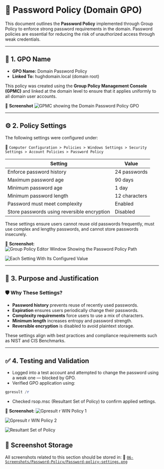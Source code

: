 # 🔐 Password Policy (Domain GPO)

This document outlines the **Password Policy** implemented through Group Policy to enforce strong password requirements in the domain. Password policies are essential for reducing the risk of unauthorized access through weak credentials.

---

## 📛 1. GPO Name

- **GPO Name:** Domain Password Policy
- **Linked To:** hughdomain.local (domain root)

This policy was created using the **Group Policy Management Console (GPMC)** and linked at the domain level to ensure that it applies uniformly to all domain user accounts.

📸 **Screenshot**
![GPMC showing the Domain Password Policy GPO](https://github.com/user-attachments/assets/29c96aa3-0f43-4468-8f87-873f40e98004)

---

## ⚙️ 2. Policy Settings

The following settings were configured under:

📂 `Computer Configuration > Policies > Windows Settings > Security Settings > Account Policies > Password Policy`

| Setting                               | Value                |
|---------------------------------------|----------------------|
| Enforce password history              | 24 passwords         |
| Maximum password age                  | 90 days              |
| Minimum password age                  | 1 day                |
| Minimum password length               | 12 characters        |
| Password must meet complexity         | Enabled              |
| Store passwords using reversible encryption | Disabled         |

These settings ensure users cannot reuse old passwords frequently, must use complex and lengthy passwords, and cannot store passwords insecurely.

📸 **Screenshot:**
![Group Policy Editor Window Showing the Password Policy Path](https://github.com/user-attachments/assets/1ce841d1-5c09-4be7-9196-b48c0d8c84ae)

![Each Setting With Its Configured Value](https://github.com/user-attachments/assets/4938bd3a-8efd-421a-9a8c-82eaf0f54a4f)

---

## 📌 3. Purpose and Justification

### 🛡️ Why These Settings?

- **Password history** prevents reuse of recently used passwords.
- **Expiration** ensures users periodically change their passwords.
- **Complexity requirements** force users to use a mix of characters.
- **Minimum length** increases entropy and password strength.
- **Reversible encryption** is disabled to avoid plaintext storage.

These settings align with best practices and compliance requirements such as NIST and CIS Benchmarks.

---

## ✅ 4. Testing and Validation

- Logged into a test account and attempted to change the password using a weak one — blocked by GPO.
- Verified GPO application using:
```powershell
gpresult /r
```
- Checked rsop.msc (Resultant Set of Policy) to confirm applied settings.

📸 **Screenshot:**
![Gpresult r WIN Policy 1](https://github.com/user-attachments/assets/c63c2776-fa06-4c92-bdc7-04b2bb9a799c)

![Gpresult r WIN Policy 2](https://github.com/user-attachments/assets/9b587325-82d6-496c-b71c-08e89f52737d)

![Resultant Set of Policy](https://github.com/user-attachments/assets/2427206f-ffe8-4c92-9ec9-854ad33702a6)

## 📁 Screenshot Storage
All screenshots related to this section should be stored in:
📂 [`06-Screenshots/Password-Policy/Password-policy-settings.png`]()
